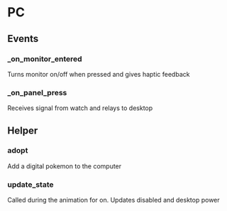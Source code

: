 # PC

## Events

### _on_monitor_entered

Turns monitor on/off when pressed and gives haptic feedback

### _on_panel_press

Receives signal from watch and relays to desktop

## Helper

### adopt

Add a digital pokemon to the computer

### update_state

Called during the animation for on. Updates disabled and desktop power